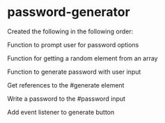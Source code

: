 # password-generator
Created the following in the following order:

Function to prompt user for password options

Function for getting a random element from an array

Function to generate password with user input

Get references to the #generate element

Write a password to the #password input

Add event listener to generate button
